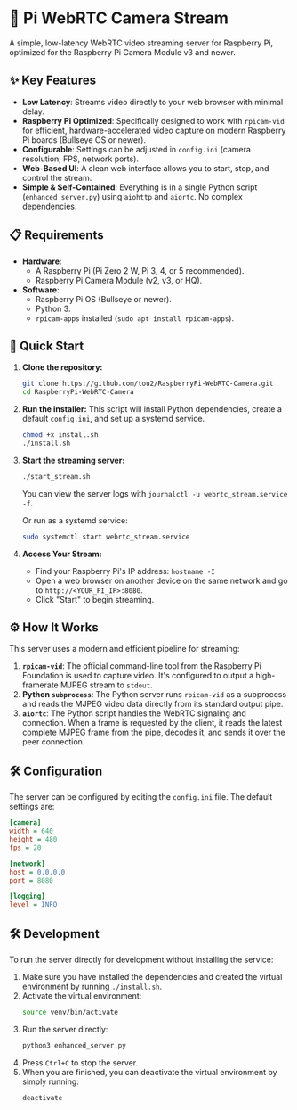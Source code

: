 ﻿# 🚀 Pi WebRTC Camera Stream

A simple, low-latency WebRTC video streaming server for Raspberry Pi, optimized for the Raspberry Pi Camera Module v3 and newer.

## ✨ Key Features

-   **Low Latency**: Streams video directly to your web browser with minimal delay.
-   **Raspberry Pi Optimized**: Specifically designed to work with `rpicam-vid` for efficient, hardware-accelerated video capture on modern Raspberry Pi boards (Bullseye OS or newer).
-   **Configurable**: Settings can be adjusted in `config.ini` (camera resolution, FPS, network ports).
-   **Web-Based UI**: A clean web interface allows you to start, stop, and control the stream.
-   **Simple & Self-Contained**: Everything is in a single Python script (`enhanced_server.py`) using `aiohttp` and `aiortc`. No complex dependencies.

## 📋 Requirements

-   **Hardware**:
    -   A Raspberry Pi (Pi Zero 2 W, Pi 3, 4, or 5 recommended).
    -   Raspberry Pi Camera Module (v2, v3, or HQ).
-   **Software**:
    -   Raspberry Pi OS (Bullseye or newer).
    -   Python 3.
    -   `rpicam-apps` installed (`sudo apt install rpicam-apps`).

## 🚀 Quick Start

1.  **Clone the repository:**
    ```bash
    git clone https://github.com/tou2/RaspberryPi-WebRTC-Camera.git
    cd RaspberryPi-WebRTC-Camera
    ```

2.  **Run the installer:**
    This script will install Python dependencies, create a default `config.ini`, and set up a systemd service.
    ```bash
    chmod +x install.sh
    ./install.sh
    ```

3.  **Start the streaming server:**
    ```bash
    ./start_stream.sh
    ```
    You can view the server logs with `journalctl -u webrtc_stream.service -f`.

    Or run as a systemd service:
    ```bash
    sudo systemctl start webrtc_stream.service
    ```

4.  **Access Your Stream:**
    -   Find your Raspberry Pi's IP address: `hostname -I`
    -   Open a web browser on another device on the same network and go to `http://<YOUR_PI_IP>:8080`.
    -   Click "Start" to begin streaming.

## ⚙️ How It Works

This server uses a modern and efficient pipeline for streaming:

1.  **`rpicam-vid`**: The official command-line tool from the Raspberry Pi Foundation is used to capture video. It's configured to output a high-framerate MJPEG stream to `stdout`.
2.  **Python `subprocess`**: The Python server runs `rpicam-vid` as a subprocess and reads the MJPEG video data directly from its standard output pipe.
3.  **`aiortc`**: The Python script handles the WebRTC signaling and connection. When a frame is requested by the client, it reads the latest complete MJPEG frame from the pipe, decodes it, and sends it over the peer connection.

## 🛠️ Configuration

The server can be configured by editing the `config.ini` file. The default settings are:

```ini
[camera]
width = 640
height = 480
fps = 20

[network]
host = 0.0.0.0
port = 8080

[logging]
level = INFO
```

## 🛠️ Development

To run the server directly for development without installing the service:

1.  Make sure you have installed the dependencies and created the virtual environment by running `./install.sh`.
2.  Activate the virtual environment:
    ```bash
    source venv/bin/activate
    ```
3.  Run the server directly:
    ```bash
    python3 enhanced_server.py
    ```
4.  Press `Ctrl+C` to stop the server.
5.  When you are finished, you can deactivate the virtual environment by simply running:
    ```bash
    deactivate
    ```